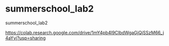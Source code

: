 # summerschool_lab2
summerschool_lab2


https://colab.research.google.com/drive/1mY4pb4l9ClbdWgaGjQjSSzM66_j4aYvj?usp=sharing